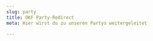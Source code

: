 ```yaml
---
slug: party
title: OKF Party-Redirect
meta: Hier wirst du zu unseren Partys weitergeleitet

---
```

